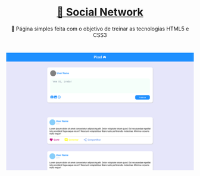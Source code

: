 <h1 align="center">
    <a href="https://social-network.jaovitu.vercel.app/">🔗 Social Network</a>
</h1>
<p align="center">🚀 Página simples feita com o objetivo de treinar as tecnologias HTML5 e CSS3</p>
<h1 align="center">
    <img alt="Pixel" title="Pixel" src="/img/banner.png">
</h1>
